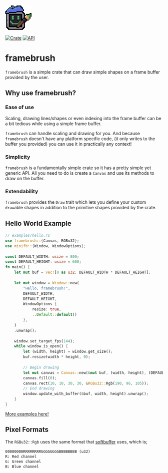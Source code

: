 ![framebrush logo](assets/frame_brush.png)

[![Crate](https://img.shields.io/crates/v/framebrush.svg)](https://crates.io/crates/framebrush)
[![API](https://docs.rs/framebrush/badge.svg)](https://docs.rs/framebrush)
# framebrush
`framebrush` is a simple crate that can draw simple shapes on a frame buffer provided by the user.
 

## Why use framebrush?
### Ease of use
Scaling, drawing lines/shapes or even indexing into the frame buffer can be a bit tedious while using a simple frame buffer.

`framebrush` can handle scaling and drawing for you. And because `framebrush` doesn't have any platform specific code, (it only writes to the buffer you provided) you can use it in practically any context!

### Simplicity
`framebrush` is a fundamentally simple crate so it has a pretty simple yet generic API. All you need to do is create a `Canvas` and use its methods to draw on the buffer.

### Extendability
`framebrush` provides the `Draw` trait which lets you define your custom `draw`able shapes in addition to the primitive shapes provided by the crate.



## Hello World Example
```rs
// examples/hello.rs
use framebrush::{Canvas, RGBu32};
use minifb::{Window, WindowOptions};

const DEFAULT_WIDTH: usize = 800;
const DEFAULT_HEIGHT: usize = 600;
fn main() {
    let mut buf = vec![0 as u32; DEFAULT_WIDTH * DEFAULT_HEIGHT];

    let mut window = Window::new(
        "Hello, framebrush!",
        DEFAULT_WIDTH,
        DEFAULT_HEIGHT,
        WindowOptions {
            resize: true,
            ..Default::default()
        },
    )
    .unwrap();

    window.set_target_fps(144);
    while window.is_open() {
        let (width, height) = window.get_size();
        buf.resize(width * height, 0);

        // Begin drawing
        let mut canvas = Canvas::new(&mut buf, (width, height), (DEFAULT_WIDTH, DEFAULT_HEIGHT));
        canvas.fill(0);
        canvas.rect(10, 10, 30, 30, &RGBu32::Rgb(190, 96, 105));
        // End drawing
        window.update_with_buffer(&buf, width, height).unwrap();
    }
}
```
[More examples here!](https://github.com/serd223/framebrush/tree/master/examples)


## Pixel Formats
The `RGBu32::Rgb` uses the same format that [softbuffer](https://github.com/rust-windowing/softbuffer) uses, which is;

```
00000000RRRRRRRRGGGGGGGGBBBBBBBB (u32)
R: Red channel
G: Green channel
B: Blue channel
```
